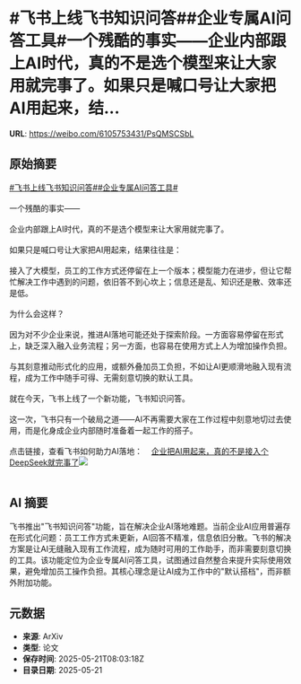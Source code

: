 # #飞书上线飞书知识问答##企业专属AI问答工具#一个残酷的事实——企业内部跟上AI时代，真的不是选个模型来让大家用就完事了。如果只是喊口号让大家把AI用起来，结...

**URL**: https://weibo.com/6105753431/PsQMSCSbL

## 原始摘要

<a href="https://m.weibo.cn/search?containerid=231522type%3D1%26t%3D10%26q%3D%23%E9%A3%9E%E4%B9%A6%E4%B8%8A%E7%BA%BF%E9%A3%9E%E4%B9%A6%E7%9F%A5%E8%AF%86%E9%97%AE%E7%AD%94%23&amp;extparam=%23%E9%A3%9E%E4%B9%A6%E4%B8%8A%E7%BA%BF%E9%A3%9E%E4%B9%A6%E7%9F%A5%E8%AF%86%E9%97%AE%E7%AD%94%23" data-hide=""><span class="surl-text">#飞书上线飞书知识问答#</span></a><a href="https://m.weibo.cn/search?containerid=231522type%3D1%26t%3D10%26q%3D%23%E4%BC%81%E4%B8%9A%E4%B8%93%E5%B1%9EAI%E9%97%AE%E7%AD%94%E5%B7%A5%E5%85%B7%23&amp;extparam=%23%E4%BC%81%E4%B8%9A%E4%B8%93%E5%B1%9EAI%E9%97%AE%E7%AD%94%E5%B7%A5%E5%85%B7%23" data-hide=""><span class="surl-text">#企业专属AI问答工具#</span></a><br><br>一个残酷的事实——<br><br>企业内部跟上AI时代，真的不是选个模型来让大家用就完事了。<br><br>如果只是喊口号让大家把AI用起来，结果往往是：<br><br>接入了大模型，员工的工作方式还停留在上一个版本；模型能力在进步，但让它帮忙解决工作中遇到的问题，依旧答不到心坎上；信息还是乱、知识还是散、效率还是低。<br><br>为什么会这样？<br><br>因为对不少企业来说，推进AI落地可能还处于探索阶段。一方面容易停留在形式上，缺乏深入融入业务流程；另一方面，也容易在使用方式上人为增加操作负担。<br><br>与其刻意推动形式化的应用，或额外叠加员工负担，不如让AI更顺滑地融入现有流程，成为工作中随手可得、无需刻意切换的默认工具。<br><br>就在今天，飞书上线了一个新功能，飞书知识问答。<br><br>这一次，飞书只有一个破局之道——AI不再需要大家在工作过程中刻意地切过去使用，而是化身成企业内部随时准备着一起工作的搭子。<br><br>点击链接，查看飞书如何助力AI落地：<a href="https://weibo.cn/sinaurl?u=https%3A%2F%2Fmp.weixin.qq.com%2Fs%2Fv5gCkeM9vn0brxhArSu8hw" data-hide=""><span class="url-icon"><img style="width: 1rem;height: 1rem" src="https://h5.sinaimg.cn/upload/2015/09/25/3/timeline_card_small_web_default.png" referrerpolicy="no-referrer"></span><span class="surl-text">企业把AI用起来，真的不是接入个DeepSeek就完事了</span></a><img style="" src="https://tvax3.sinaimg.cn/large/006Fd7o3ly1i1n546186nj31180pq0xx.jpg" referrerpolicy="no-referrer"><br><br>

## AI 摘要

飞书推出"飞书知识问答"功能，旨在解决企业AI落地难题。当前企业AI应用普遍存在形式化问题：员工工作方式未更新，AI回答不精准，信息依旧分散。飞书的解决方案是让AI无缝融入现有工作流程，成为随时可用的工作助手，而非需要刻意切换的工具。该功能定位为企业专属AI问答工具，试图通过自然整合来提升实际使用效果，避免增加员工操作负担。其核心理念是让AI成为工作中的"默认搭档"，而非额外附加功能。

## 元数据

- **来源**: ArXiv
- **类型**: 论文
- **保存时间**: 2025-05-21T08:03:18Z
- **目录日期**: 2025-05-21
